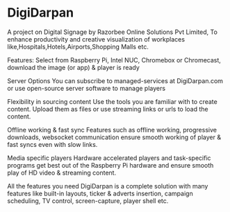 # DigiDarpan
A project on Digital Signage by Razorbee Online Solutions Pvt Limited, To enhance productivity and creative visualization of workplaces like,Hospitals,Hotels,Airports,Shopping Malls etc.




Features:
Select from Raspberry Pi, Intel NUC, Chromebox or Chromecast, download the image (or app) & player is ready

Server Options
You can subscribe to managed-services at DigiDarpan.com or use open-source server software to manage players

Flexibility in sourcing content
Use the tools you are familiar with to create content. Upload them as files or use streaming links or urls to load the content.

Offline working & fast sync
Features such as offline working, progressive downloads, websocket communication ensure smooth working of player & fast syncs even with slow links.

Media specific players
Hardware accelerated players and task-specific programs get best out of the Raspberry Pi hardware and ensure smooth play of HD video & streaming content.

All the features you need
DigiDarpan is a complete solution with many features like built-in layouts, ticker & adverts insertion, campaign scheduling, TV control, screen-capture, player shell etc.
